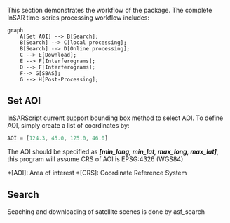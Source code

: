 This section demonstrates the workflow of the package. The complete InSAR time-series processing workflow includes:

```mermaid
graph 
    A[Set AOI] --> B[Search];
    B[Search] --> C[local processing];
    B[Search] --> D[Online processing];
    C --> E[Download];
    E --> F[Interferograms];
    D --> F[Interferograms];
    F--> G[SBAS];
    G --> H[Post-Processing];
```

## Set AOI

InSARScript current support bounding box method to select AOI. To define AOI, simply create a list of coordinates by:

```py
AOI = [124.3, 45.0, 125.0, 46.0]
```
The AOI should be specified as ***[min_long, min_lat, max_long, max_lat]***, this program will assume CRS of AOI is EPSG:4326 (WGS84)

*[AOI]: Area of interest
*[CRS]: Coordinate Reference System


## Search

Seaching and downloading of satellite scenes is done by asf_search